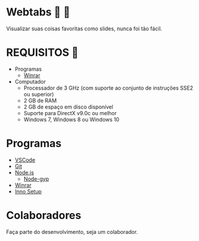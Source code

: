 # Webtabs :1st_place_medal: :star2: 
Visualizar suas coisas favoritas como slides, nunca foi tão fácil.

# REQUISITOS :pushpin:
- Programas
  - [Winrar](https://www.winrarbrasil.com.br/winrar/download.mv)
- Computador
  - Processador de 3 GHz (com suporte ao conjunto de instruções SSE2 ou superior)
  - 2 GB de RAM
  - 2 GB de espaço em disco disponível
  - Suporte para DirectX v9.0c ou melhor
  - Windows 7, Windows 8 ou Windows 10
  
# Programas
  - [VSCode]
  - [Git]
  - [Node.js]
    - [Node-gyp]
  - [Winrar]
  - [Inno Setup]

# Colaboradores
Faça parte do desenvolvimento, seja um colaborador.

[VSCode]: https://code.visualstudio.com/
[Git]: https://git-scm.com/
[Node.js]: https://nodejs.org/
[Node-gyp]: https://github.com/nodejs/node-gyp#installation
[Winrar]: https://www.win-rar.com
[Inno Setup]: http://www.jrsoftware.org/isdl.php
